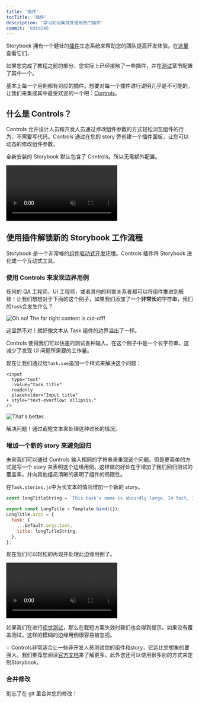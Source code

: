 ```yaml
---
title: '插件'
tocTitle: '插件'
description: '学习如何集成并使用热门插件'
commit: '035d245'
---
```


Storybook 拥有一个健壮的[插件](https://storybook.js.org/docs/vue/configure/storybook-addons)生态系统来帮助您的团队提高开发体验。在[这里](https://storybook.js.org/addons)查看它们，

如果您完成了教程之前的部分，您实际上已经接触了一些插件，并在[测试](intro-to-storybook/vue/zh-CN/test/)章节配置了其中一个。

基本上每一个用例都有对应的插件。想要对每一个插件进行说明几乎是不可能的。让我们来集成其中最受欢迎的一个吧：[Controls](https://storybook.js.org/docs/vue/essentials/controls)。

## 什么是 Controls？

Controls 允许设计人员和开发人员通过*修改*组件参数的方式轻松浏览组件的行为，不需要写代码。Controls 通过在您的 story 旁创建一个插件面板，让您可以动态的修改组件参数。

全新安装的 Storybook 默认包含了 Controls。所以无需额外配置。

<video autoPlay muted playsInline loop>
  <source
    src="/intro-to-storybook/controls-in-action.mp4"
    type="video/mp4"
  />
</video>

## 使用插件解锁新的 Storybook 工作流程

Storybook 是一个非常棒的[组件驱动式开发环境](https://www.componentdriven.org/)。Controls 插件将 Storybook 进化成一个互动式工具。

### 使用 Controls 来发现边界用例

任何的 QA 工程师，UI 工程师，或者其他的利害关系者都可以将组件推进到极致！让我们想想对于下面的这个例子，如果我们添加了一个**非常长**的字符串，我们的`Task`会发生什么？

![Oh no! The far right content is cut-off!](/intro-to-storybook/task-edge-case.png)

这显然不对！就好像文本从 Task 组件的边界溢出了一样。

Controls 使得我们可以快速的测试各种输入。在这个例子中是一个长字符串。这减少了发现 UI 问题所需要的工作量。

现在让我们通过给`Task.vue`追加一个样式来解决这个问题：

```diff:title=src/components/Task.vue
<input
  type="text"
  :value="task.title"
  readonly
  placeholder="Input title"
+ style="text-overflow: ellipsis;"
/>
```

![That's better.](/intro-to-storybook/edge-case-solved-with-controls.png)

解决问题！通过截短文本来处理这种过长的情况。

### 增加一个新的 story 来避免回归

未来我们可以通过 Controls 输入相同的字符串来重现这个问题。但是更简单的方式是写一个 story 来表明这个边缘用例。这样做的好处在于增加了我们回归测试的覆盖率，并向其他组员清晰的表明了组件的局限性。

在`Task.stories.js`中为长文本的情况增加一个新的 story。

```js:title=src/components/Task.stories.js
const longTitleString = `This task's name is absurdly large. In fact, I think if I keep going I might end up with content overflow. What will happen? The star that represents a pinned task could have text overlapping. The text could cut-off abruptly when it reaches the star. I hope not!`;

export const LongTitle = Template.bind({});
LongTitle.args = {
  task: {
    ...Default.args.task,
    title: longTitleString,
  },
};
```

现在我们可以轻松的再现并处理此边缘用例了。

<video autoPlay muted playsInline loop>
  <source
    src="/intro-to-storybook/task-stories-long-title.mp4"
    type="video/mp4"
  />
</video>

如果我们在进行[视觉测试](/intro-to-storybook/vue/zh-CN/test/)，那么在截短方案失效时我们也会得到提示。如果没有覆盖测试，这样的模糊的边缘用例很容易被忽视。

<div class="aside"><p>💡 Controls非常适合让一些非开发人员测试您的组件和story，它远比您想象的要强大。我们推荐您阅读<a href="https://storybook.js.org/docs/vue/essentials/controls">官方文档</a>来了解更多。此外您还可以使用很多别的方式来定制Storybook。</div>

### 合并修改

别忘了在 git 里合并您的修改！

